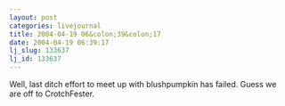 ```yaml
---
layout: post
categories: livejournal
title: 2004-04-19 06&colon;39&colon;17
date: 2004-04-19 06:39:17
lj_slug: 133637
lj_id: 133637
---
```

Well, last ditch effort to meet up with blushpumpkin has failed. Guess we are off to CrotchFester.
